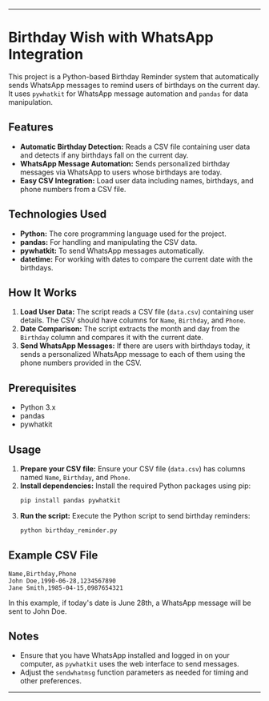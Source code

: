
---

# Birthday Wish with WhatsApp Integration

This project is a Python-based Birthday Reminder system that automatically sends WhatsApp messages to remind users of birthdays on the current day. It uses `pywhatkit` for WhatsApp message automation and `pandas` for data manipulation.

## Features

- **Automatic Birthday Detection:** Reads a CSV file containing user data and detects if any birthdays fall on the current day.
- **WhatsApp Message Automation:** Sends personalized birthday messages via WhatsApp to users whose birthdays are today.
- **Easy CSV Integration:** Load user data including names, birthdays, and phone numbers from a CSV file.

## Technologies Used

- **Python:** The core programming language used for the project.
- **pandas:** For handling and manipulating the CSV data.
- **pywhatkit:** To send WhatsApp messages automatically.
- **datetime:** For working with dates to compare the current date with the birthdays.

## How It Works

1. **Load User Data:** The script reads a CSV file (`data.csv`) containing user details. The CSV should have columns for `Name`, `Birthday`, and `Phone`.
2. **Date Comparison:** The script extracts the month and day from the `Birthday` column and compares it with the current date.
3. **Send WhatsApp Messages:** If there are users with birthdays today, it sends a personalized WhatsApp message to each of them using the phone numbers provided in the CSV.

## Prerequisites

- Python 3.x
- pandas
- pywhatkit

## Usage

1. **Prepare your CSV file:** Ensure your CSV file (`data.csv`) has columns named `Name`, `Birthday`, and `Phone`.
2. **Install dependencies:** Install the required Python packages using pip:
   ```bash
   pip install pandas pywhatkit
   ```
3. **Run the script:** Execute the Python script to send birthday reminders:
   ```bash
   python birthday_reminder.py
   ```

## Example CSV File

```csv
Name,Birthday,Phone
John Doe,1990-06-28,1234567890
Jane Smith,1985-04-15,0987654321
```

In this example, if today's date is June 28th, a WhatsApp message will be sent to John Doe.

## Notes

- Ensure that you have WhatsApp installed and logged in on your computer, as `pywhatkit` uses the web interface to send messages.
- Adjust the `sendwhatmsg` function parameters as needed for timing and other preferences.

---

